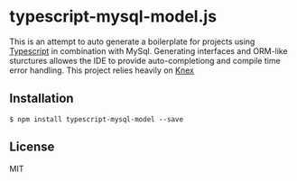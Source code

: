 # typescript-mysql-model.js

  This is an attempt to auto generate a boilerplate for projects using [Typescript](https://github.com/Microsoft/TypeScript) in combination with MySql. Generating interfaces and ORM-like sturctures allowes the IDE to provide auto-completiong and compile time error handling. This project relies heavily on [Knex](https://github.com/tgriesser/knex)


## Installation

    $ npm install typescript-mysql-model --save

## License

MIT
